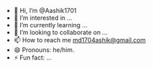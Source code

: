 - 👋 Hi, I’m @Aashik1701
- 👀 I’m interested in ...
- 🌱 I’m currently learning ...
- 💞️ I’m looking to collaborate on ...
- 📫 How to reach me md1704ashik@gmail.com
- 😄 Pronouns: he/him.
- ⚡ Fun fact: ...

<!---
Aashik1701/Aashik1701 is a ✨ special ✨ repository because its `README.md` (this file) appears on your GitHub profile.
You can click the Preview link to take a look at your changes.
--->
